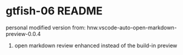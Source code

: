 # gtfish-06 README
personal modified version from: hnw.vscode-auto-open-markdown-preview-0.0.4
1. open markdown review enhanced instead of the build-in preview
